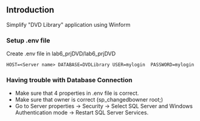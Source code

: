 ## Introduction
Simplify "DVD Library" application using Winform 

### Setup .env file
Create .env file in lab6_prjDVD/lab6_prjDVD

`
HOST=<Server name>
DATABASE=DVDLibrary
USER=mylogin 
PASSWORD=mylogin
`
### Having trouble with Database Connection
- Make sure that 4 properties in .env file is correct.
- Make sure that owner is correct (sp_changedbowner root;)
- Go to Server properties -> Security -> Select SQL Server and Windows Authentication mode -> Restart SQL Server Services.